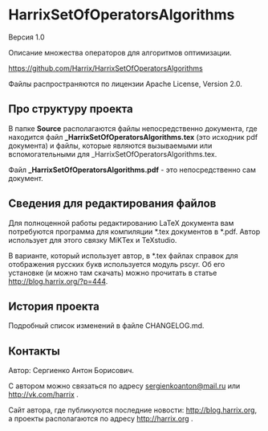 HarrixSetOfOperatorsAlgorithms
==============================

Версия 1.0

Описание множества операторов для алгоритмов оптимизации.

https://github.com/Harrix/HarrixSetOfOperatorsAlgorithms

Файлы распространяются по лицензии Apache License, Version 2.0.

Про структуру проекта
---------------------

В папке **Source** располагаются файлы непосредственно документа, где находится файл **_HarrixSetOfOperatorsAlgorithms.tex** (это исходник pdf документа) и файлы, которые являются вызываемыми или вспомогательными для _HarrixSetOfOperatorsAlgorithms.tex.

Файл **_HarrixSetOfOperatorsAlgorithms.pdf** - это непосредственно сам документ.

Сведения для редактирования файлов
----------------------------------

Для полноценной работы редактированию LaTeX документа вам потребуются программа для компиляции *.tex документов в *.pdf. Автор использует для этого связку MiKTex и TeXstudio. 

В варианте, который использует автор, в *.tex файлах справок для отображения русских букв используется модуль pscyr. Об его установке (и можно там скачать) можно прочитать в статье http://blog.harrix.org/?p=444.

История проекта
---------------

Подробный список изменений в файле CHANGELOG.md.

Контакты
--------

Автор: Сергиенко Антон Борисович.

С автором можно связаться по адресу sergienkoanton@mail.ru или  http://vk.com/harrix .

Сайт автора, где публикуются последние новости: http://blog.harrix.org, а проекты располагаются по адресу http://harrix.org .